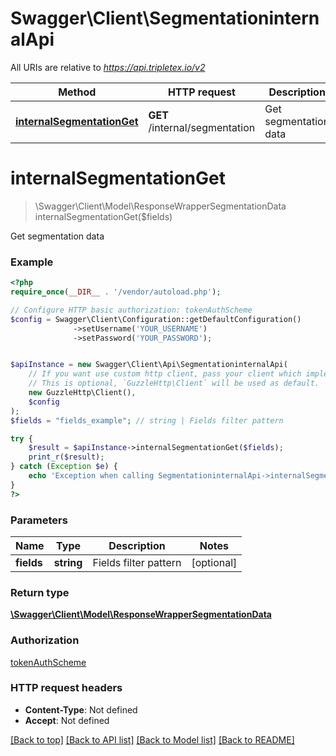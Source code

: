 # Swagger\Client\SegmentationinternalApi

All URIs are relative to *https://api.tripletex.io/v2*

Method | HTTP request | Description
------------- | ------------- | -------------
[**internalSegmentationGet**](SegmentationinternalApi.md#internalSegmentationGet) | **GET** /internal/segmentation | Get segmentation data


# **internalSegmentationGet**
> \Swagger\Client\Model\ResponseWrapperSegmentationData internalSegmentationGet($fields)

Get segmentation data



### Example
```php
<?php
require_once(__DIR__ . '/vendor/autoload.php');

// Configure HTTP basic authorization: tokenAuthScheme
$config = Swagger\Client\Configuration::getDefaultConfiguration()
              ->setUsername('YOUR_USERNAME')
              ->setPassword('YOUR_PASSWORD');


$apiInstance = new Swagger\Client\Api\SegmentationinternalApi(
    // If you want use custom http client, pass your client which implements `GuzzleHttp\ClientInterface`.
    // This is optional, `GuzzleHttp\Client` will be used as default.
    new GuzzleHttp\Client(),
    $config
);
$fields = "fields_example"; // string | Fields filter pattern

try {
    $result = $apiInstance->internalSegmentationGet($fields);
    print_r($result);
} catch (Exception $e) {
    echo 'Exception when calling SegmentationinternalApi->internalSegmentationGet: ', $e->getMessage(), PHP_EOL;
}
?>
```

### Parameters

Name | Type | Description  | Notes
------------- | ------------- | ------------- | -------------
 **fields** | **string**| Fields filter pattern | [optional]

### Return type

[**\Swagger\Client\Model\ResponseWrapperSegmentationData**](../Model/ResponseWrapperSegmentationData.md)

### Authorization

[tokenAuthScheme](../../README.md#tokenAuthScheme)

### HTTP request headers

 - **Content-Type**: Not defined
 - **Accept**: Not defined

[[Back to top]](#) [[Back to API list]](../../README.md#documentation-for-api-endpoints) [[Back to Model list]](../../README.md#documentation-for-models) [[Back to README]](../../README.md)

